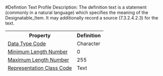 #Defintion Text Profile
Description: The definition text is a statement (commonly in a natural language) which specifies the meaning of the Designatable_Item. It may additionally record a source (7.3.2.4.2.3) for the text.<table><thead><tr><th scope='col'>Property</th><th scope='col'>Definition</th></tr><tr><td><a href='DataTypeCode.md'>Data Type Code</a></td><td>Character</td></tr><tr><td><a href='MinimumLengthNumber.md'>Minimum Length Number</a></td><td>0</td></tr><tr><td><a href='MaximumLengthNumber.md'>Maximum Length Number</a></td><td>255</td></tr><tr><td><a href='RepresentationClassCode.md'>Representation Class Code</a></td><td>Text</td></tr></table>